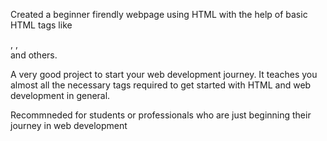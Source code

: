 Created a beginner firendly webpage using HTML with the help of basic HTML tags like <p>, <img>, <br> and others.

A very good project to start your web development journey. It teaches you almost all the necessary tags required to get started with HTML and web development in general.

Recommneded for students or professionals who are just beginning their journey in web development
